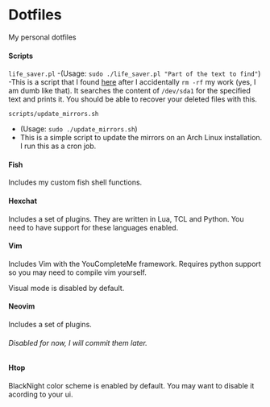 # Dotfiles
My personal dotfiles

#### Scripts

`life_saver.pl`
  -(Usage: `sudo ./life_saver.pl "Part of the text to find"`)
  -This is a script that I found [here](http://etherealbits.com/2012/06/the-perl-script-that-may-save-your-life/) after I accidentally `rm -rf` my work (yes, I am dumb like that). It searches the content of `/dev/sda1` for the specified text and prints it. You should be able to recover your deleted files with this.

`scripts/update_mirrors.sh`
  - (Usage: `sudo ./update_mirrors.sh`)
  - This is a simple script to update the mirrors on an Arch Linux installation. I run this as a cron job.

#### Fish
Includes my custom fish shell functions.

#### Hexchat
Includes a set of plugins. They are written in Lua, TCL and Python. You need to have support for these languages enabled.

#### Vim
Includes Vim with the YouCompleteMe framework. Requires python support so you may need to compile vim yourself.

Visual mode is disabled by default.

#### Neovim
Includes a set of plugins.
###### Disabled for now, I will commit them later.

#### Htop
BlackNight color scheme is enabled by default. You may want to disable it acording to your ui.
